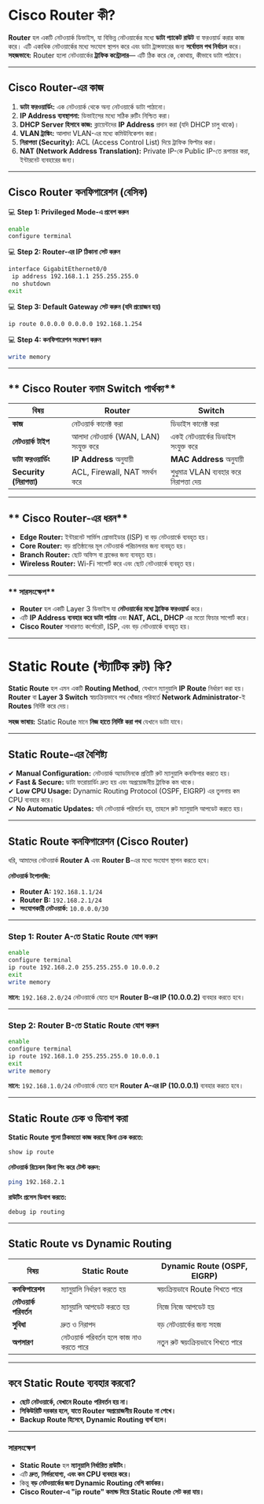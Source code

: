 # **Cisco Router কী?**  

**Router** হল একটি নেটওয়ার্ক ডিভাইস, যা বিভিন্ন নেটওয়ার্কের মধ্যে **ডাটা প্যাকেট রাউট** বা ফরওয়ার্ড করার কাজ করে। এটি একাধিক নেটওয়ার্কের মধ্যে সংযোগ স্থাপন করে এবং ডাটা ট্রান্সফারের জন্য **সর্বোত্তম পথ নির্বাচন** করে।  
**সহজভাবে:** Router হলো নেটওয়ার্কের **ট্রাফিক কন্ট্রোলার**— এটি ঠিক করে কে, কোথায়, কীভাবে ডাটা পাঠাবে।  

---

## **Cisco Router-এর কাজ**
1. **ডাটা ফরওয়ার্ডিং:** এক নেটওয়ার্ক থেকে অন্য নেটওয়ার্কে ডাটা পাঠানো।  
2. **IP Address ব্যবস্থাপনা:** ডিভাইসের মধ্যে সঠিক রুটিং নিশ্চিত করা।  
3. **DHCP Server হিসাবে কাজ:** ক্লায়েন্টদের **IP Address** প্রদান করা (যদি DHCP চালু থাকে)।  
4. **VLAN ট্রাঙ্কিং:** আলাদা VLAN-এর মধ্যে কমিউনিকেশন করা।  
5. **নিরাপত্তা (Security):** ACL (Access Control List) দিয়ে ট্রাফিক ফিল্টার করা।
6. **NAT (Network Address Translation):** Private IP-কে Public IP-তে রূপান্তর করা, ইন্টারনেট ব্যবহারের জন্য। 


---

## **Cisco Router কনফিগারেশন (বেসিক)**
💻 **Step 1: Privileged Mode-এ প্রবেশ করুন**  
```bash
enable
configure terminal
```

💻 **Step 2: Router-এর IP ঠিকানা সেট করুন**  
```bash
interface GigabitEthernet0/0
 ip address 192.168.1.1 255.255.255.0
 no shutdown
exit
```

💻 **Step 3: Default Gateway সেট করুন (যদি প্রয়োজন হয়)**  
```bash
ip route 0.0.0.0 0.0.0.0 192.168.1.254
```

💻 **Step 4: কনফিগারেশন সংরক্ষণ করুন**  
```bash
write memory
```

---

## ** Cisco Router বনাম Switch পার্থক্য**  
| বিষয় | Router | Switch |
|---------|------------|------------|
| **কাজ** | নেটওয়ার্ক কানেক্ট করা | ডিভাইস কানেক্ট করা |
| **নেটওয়ার্ক টাইপ** | আলাদা নেটওয়ার্ক (WAN, LAN) সংযুক্ত করে | একই নেটওয়ার্কের ডিভাইস সংযুক্ত করে |
| **ডাটা ফরওয়ার্ডিং** | **IP Address** অনুযায়ী | **MAC Address** অনুযায়ী |
| **Security (নিরাপত্তা)** | ACL, Firewall, NAT সমর্থন করে | শুধুমাত্র VLAN ব্যবহার করে নিরাপত্তা দেয় |

---

## ** Cisco Router-এর ধরন**
- **Edge Router:** ইন্টারনেট সার্ভিস প্রোভাইডার (ISP) বা বড় নেটওয়ার্কে ব্যবহৃত হয়।  
- **Core Router:** বড় প্রতিষ্ঠানের মূল নেটওয়ার্ক পরিচালনার জন্য ব্যবহৃত হয়।  
- **Branch Router:** ছোট অফিস বা ব্রাঞ্চের জন্য ব্যবহৃত হয়।  
- **Wireless Router:** Wi-Fi সাপোর্ট করে এবং ছোট নেটওয়ার্কে ব্যবহৃত হয়।  

---

### ** সারসংক্ষেপ**
- **Router** হল একটি Layer 3 ডিভাইস যা **নেটওয়ার্কের মধ্যে ট্রাফিক ফরওয়ার্ড** করে।  
- এটি **IP Address ব্যবহার করে ডাটা পাঠায়** এবং **NAT, ACL, DHCP** এর মতো ফিচার সাপোর্ট করে।  
- **Cisco Router** সাধারণত কর্পোরেট, ISP, এবং বড় নেটওয়ার্কে ব্যবহৃত হয়।  

---

# **Static Route (স্ট্যাটিক রুট) কি?**  

**Static Route** হল এমন একটি **Routing Method**, যেখানে ম্যানুয়ালি **IP Route** নির্ধারণ করা হয়। **Router** বা **Layer 3 Switch** স্বয়ংক্রিয়ভাবে পথ খোঁজার পরিবর্তে **Network Administrator**-ই **Routes** নির্দিষ্ট করে দেয়।  

**সহজ ভাষায়:** Static Route মানে **নিজ হাতে নির্দিষ্ট করা পথ** যেখানে ডাটা যাবে।  

---

## **Static Route-এর বৈশিষ্ট্য**  
✔ **Manual Configuration:** নেটওয়ার্ক অ্যাডমিনকে প্রতিটি রুট ম্যানুয়ালি কনফিগার করতে হয়।  
✔ **Fast & Secure:** ডাটা ফরোয়ার্ডিং দ্রুত হয় এবং অপ্রয়োজনীয় ট্রাফিক কম থাকে।  
✔ **Low CPU Usage:** Dynamic Routing Protocol (OSPF, EIGRP) এর তুলনায় কম CPU ব্যবহার করে।  
✔ **No Automatic Updates:** যদি নেটওয়ার্ক পরিবর্তন হয়, তাহলে রুট ম্যানুয়ালি আপডেট করতে হয়।  

---

## **Static Route কনফিগারেশন (Cisco Router)**  
ধরি, আমাদের নেটওয়ার্ক **Router A** এবং **Router B**-এর মধ্যে সংযোগ স্থাপন করতে হবে।  

**নেটওয়ার্ক টপোলজি:**  
- **Router A:** `192.168.1.1/24`  
- **Router B:** `192.168.2.1/24`  
- **সংযোগকারী নেটওয়ার্ক:** `10.0.0.0/30`  

---

### **Step 1: Router A-তে Static Route যোগ করুন**  
```bash
enable
configure terminal
ip route 192.168.2.0 255.255.255.0 10.0.0.2
exit
write memory
```
**মানে:** `192.168.2.0/24` নেটওয়ার্কে যেতে হলে **Router B-এর IP (10.0.0.2)** ব্যবহার করতে হবে।

---

### **Step 2: Router B-তে Static Route যোগ করুন**  
```bash
enable
configure terminal
ip route 192.168.1.0 255.255.255.0 10.0.0.1
exit
write memory
```
**মানে:** `192.168.1.0/24` নেটওয়ার্কে যেতে হলে **Router A-এর IP (10.0.0.1)** ব্যবহার করতে হবে।

---

## **Static Route চেক ও ডিবাগ করা**  
**Static Route গুলো ঠিকমতো কাজ করছে কিনা চেক করতে:**  
```bash
show ip route
```
**নেটওয়ার্ক রিচেবল কিনা পিং করে টেস্ট করুন:**  
```bash
ping 192.168.2.1
```
**রাউটিং প্রসেস ডিবাগ করতে:**  
```bash
debug ip routing
```

---

## **Static Route vs Dynamic Routing**  

| বিষয় | **Static Route** | **Dynamic Route (OSPF, EIGRP)** |
|---------|----------------|------------------|
| **কনফিগারেশন** | ম্যানুয়ালি নির্ধারণ করতে হয় | স্বয়ংক্রিয়ভাবে Route শিখতে পারে |
| **নেটওয়ার্ক পরিবর্তন** | ম্যানুয়ালি আপডেট করতে হয় | নিজে নিজে আপডেট হয় |
| **সুবিধা** | দ্রুত ও নিরাপদ | বড় নেটওয়ার্কের জন্য সহজ |
| **অপসারণ** | নেটওয়ার্ক পরিবর্তন হলে কাজ নাও করতে পারে | নতুন রুট স্বয়ংক্রিয়ভাবে শিখতে পারে |

---

## **কবে Static Route ব্যবহার করবো?**  
- **ছোট নেটওয়ার্কে, যেখানে Route পরিবর্তন হয় না।**  
- **সিকিউরিটি দরকার হলে, যাতে Router অপ্রয়োজনীয় Route না শেখে।**  
- **Backup Route হিসেবে, Dynamic Routing ব্যর্থ হলে।**  

---

### **সারসংক্ষেপ**  
- **Static Route** হল **ম্যানুয়ালি নির্ধারিত রাউটিং**।  
- এটি **দ্রুত, নির্ভরযোগ্য, এবং কম CPU ব্যবহার করে।**  
- কিন্তু **বড় নেটওয়ার্কের জন্য Dynamic Routing বেশি কার্যকর।**  
- **Cisco Router-এ "ip route" কমান্ড দিয়ে Static Route সেট করা যায়।**  

